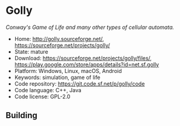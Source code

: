 # Golly

_Conway's Game of Life and many other types of cellular automata._

- Home: http://golly.sourceforge.net/, https://sourceforge.net/projects/golly/
- State: mature 
- Download: https://sourceforge.net/projects/golly/files/, https://play.google.com/store/apps/details?id=net.sf.golly
- Platform: Windows, Linux, macOS, Android
- Keywords: simulation, game of life
- Code repository: https://git.code.sf.net/p/golly/code
- Code language: C++, Java
- Code license: GPL-2.0

## Building
